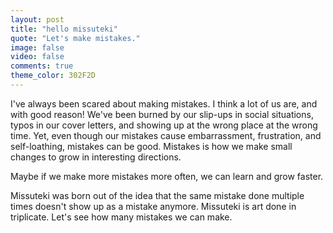 ```yaml
---
layout: post
title: "hello missuteki"
quote: "Let's make mistakes."
image: false
video: false
comments: true
theme_color: 302F2D
---
```


I've always been scared about making mistakes. I think a lot of us are, and with good reason! 
We've been burned by our slip-ups in social situations, typos in our cover letters, and showing
up at the wrong place at the wrong time. Yet, even though our mistakes cause embarrassment,
frustration, and self-loathing, mistakes can be good. Mistakes is how we make small changes to
grow in interesting directions. 

Maybe if we make more mistakes more often, we can learn and grow faster.

Missuteki was born out of the idea that the same mistake done multiple times doesn't show up
as a mistake anymore.  Missuteki is art done in triplicate. Let's see how many mistakes we can
make.
